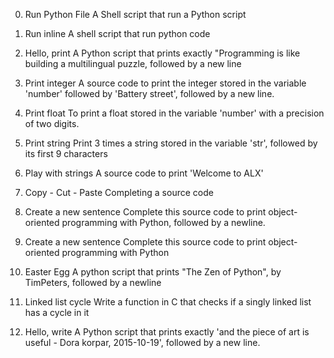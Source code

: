 0. Run Python File
A Shell script that run a Python script

1. Run inline
A shell script that run python code

2. Hello, print
A Python script that prints exactly "Programming is like building a multilingual puzzle, followed by a new line


3. Print integer
A source code to print the integer stored in the variable 'number' followed by 'Battery street', followed by a new line.

4. Print float
To print a float stored in the variable 'number' with a precision of two digits.

5. Print string
Print 3 times a string stored in the variable 'str', followed by its first 9 characters

6. Play with strings
A source code to print 'Welcome to ALX'

7. Copy - Cut - Paste
Completing a source code

8. Create a new sentence
Complete this source code  to print object-oriented programming with Python, followed by a newline.

8. Create a new sentence
Complete this source code to print object-oriented programming with Python

9. Easter Egg
A python script that prints "The Zen of Python", by TimPeters, followed by a newline

10. Linked list cycle
Write a function in C that checks if a singly linked list has a cycle in it

11. Hello, write
A Python script that prints exactly 'and the piece of art is useful - Dora korpar, 2015-10-19', followed by a new line.
